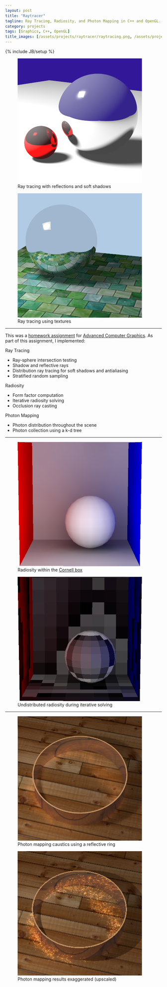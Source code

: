 ```yaml
---
layout: post
title: "Raytracer"
tagline: Ray Tracing, Radiosity, and Photon Mapping in C++ and OpenGL.
category: projects
tags: [Graphics, C++, OpenGL]
title_images: [/assets/projects/raytracer/raytracing.png, /assets/projects/raytracer/radiosity.png]
---
```

{% include JB/setup %}


<div class="project-figures">
    <figure>
        <img src="/assets/projects/raytracer/raytracing.png" title="Ray tracing with reflections and soft shadows" class="project-padded">
        <figcaption>Ray tracing with reflections and soft shadows</figcaption>
    </figure>
    <figure>
        <img src="/assets/projects/raytracer/raytracing-texture.png" title="Ray tracing using textures" class="project-padded">
        <figcaption>Ray tracing using textures</figcaption>
    </figure>
</div>

<hr>

This was a <a href="http://www.cs.rpi.edu/~cutler/classes/advancedgraphics/S14/hw3_rendering.php">homework assignment</a> for <a href="http://www.cs.rpi.edu/~cutler/classes/advancedgraphics/S14/index.php">Advanced Computer Graphics</a>. As part of this assignment, I implemented:

Ray Tracing

* Ray-sphere intersection testing
* Shadow and reflective rays
* Distribution ray tracing for soft shadows and antialiasing
* Stratified random sampling

Radiosity

* Form factor computation
* Iterative radiosity solving
* Occlusion ray casting

Photon Mapping

* Photon distribution throughout the scene
* Photon collection using a k-d tree

<hr>

<div class="project-figures">
    <figure>
        <img src="/assets/projects/raytracer/radiosity.png" title="Radiosity within the Cornell Box" class="project-padded" height="400px" width="400px">
        <figcaption>Radiosity within the <a href="http://en.wikipedia.org/wiki/Cornell_box">Cornell box</a></figcaption>
    </figure>
    <figure>
        <img src="/assets/projects/raytracer/radiosity-undistributed.png" title="Undistributed radiosity during iterative solving" class="project-padded" height="400px" width="400px">
        <figcaption>Undistributed radiosity during iterative solving</figcaption>
    </figure>
</div>

<hr>

<div class="project-figures">
    <figure>
        <img src="/assets/projects/raytracer/photon-mapping.png" title="Photon mapping caustics using a reflective ring on a flat surface" class="project-padded" height="400px" width="400px">
        <figcaption>Photon mapping caustics using a reflective ring</figcaption>
    </figure>
    <figure>
        <img src="/assets/projects/raytracer/photon-mapping-exaggerated.png" title="Photon mapping results exaggerated (upscaled)" class="project-padded" height="400px" width="400px">
        <figcaption>Photon mapping results exaggerated (upscaled)</figcaption>
    </figure>
</div>
